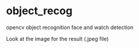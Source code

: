 # object_recog
opencv object recognition face and watch detection

Look at the image for the result (.jpeg file)
